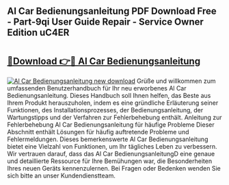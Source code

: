 ## Al Car Bedienungsanleitung PDF Download Free - Part-9qi User Guide Repair - Service Owner Edition uC4ER

# <h2><a href="http://df4w9l.blite.top/?on=Al+Car+Bedienungsanleitung">🔗Download 👉🔴 Al Car Bedienungsanleitung</a></h2>

[![Al Car Bedienungsanleitung new download](https://i.imgur.com/lujVjoI.png)](http://df4w9l.blite.top/?on=Al+Car+Bedienungsanleitung)
Grüße und willkommen zum umfassenden Benutzerhandbuch für Ihr neu erworbenes Al Car Bedienungsanleitung. Dieses Handbuch soll Ihnen helfen, das Beste aus Ihrem Produkt herauszuholen, indem es eine gründliche Erläuterung seiner Funktionen, des Installationsprozesses, der Bedienungsanleitung, der Wartungstipps und der Verfahren zur Fehlerbehebung enthält. Anleitung zur Fehlerbehebung Al Car Bedienungsanleitung für häufige Probleme Dieser Abschnitt enthält Lösungen für häufig auftretende Probleme und Fehlermeldungen. Dieses bemerkenswerte Al Car Bedienungsanleitung bietet eine Vielzahl von Funktionen, um Ihr tägliches Leben zu verbessern. Wir vertrauen darauf, dass das Al Car BedienungsanleitungD eine genaue und detaillierte Ressource für Ihre Bemühungen war, die Besonderheiten Ihres neuen Geräts kennenzulernen. Bei Fragen oder Bedenken wenden Sie sich bitte an unser Kundendienstteam.
